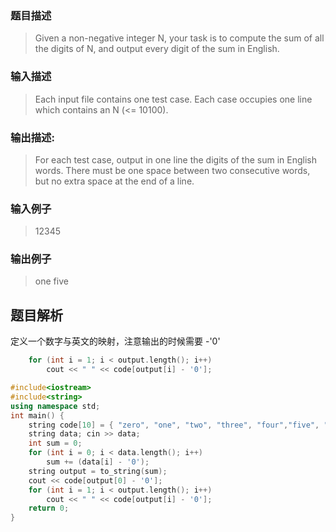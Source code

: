 ### 题目描述

> Given a non-negative integer N, your task is to compute the sum of all the digits of N, and output every digit of the sum in English.

### 输入描述

> Each input file contains one test case. Each case occupies one line which contains an N (<= 10100).

### 输出描述:
> For each test case, output in one line the digits of the sum in English words. There must be one space between two consecutive words, but no extra space at the end of a line.

### 输入例子
> 12345

### 输出例子
> one five

## 题目解析
定义一个数字与英文的映射，注意输出的时候需要 -'0'
```C++
	for (int i = 1; i < output.length(); i++)
		cout << " " << code[output[i] - '0'];
```


```C++
#include<iostream>
#include<string>
using namespace std;
int main() {
	string code[10] = { "zero", "one", "two", "three", "four","five", "six", "seven", "eight", "nine" };
	string data; cin >> data;
	int sum = 0;
	for (int i = 0; i < data.length(); i++)
		sum += (data[i] - '0');
	string output = to_string(sum);
	cout << code[output[0] - '0'];
	for (int i = 1; i < output.length(); i++)
		cout << " " << code[output[i] - '0'];
	return 0;
}
```